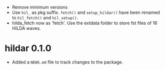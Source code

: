 <!-- NEWS.md is maintained by https://cynkra.github.io/fledge, do not edit -->

- Remove minimum versions
- Use `hil_` as pkg suffix. `fetch()` and `setup_hildar()` have been renamed to `hil_fetch()` and `hil_setup()`.
- hilda_fetch now as 'fetch'. Use the extdata folder to store fst files of 16 HILDA waves.


# hildar 0.1.0

* Added a `NEWS.md` file to track changes to the package.
